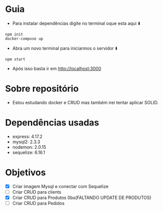 # Guia
* Para instalar dependências digite no terminal oque esta  aqui ⬇️

```
npm init
docker-compose up
```
* Abra um novo terminal para iniciarmos o servidor ⬇️
```npm
npm start
```
* Após isso basta ir em [http://localhost:3000](http://localhost:3000)

# Sobre repositório

* Estou estudando docker e  CRUD mas também irei tentar aplicar SOLID.
# Dependências usadas
* express: 4.17.2
* mysql2: 2.3.3
* nodemon: 2.0.15
* sequelize: 6.16.1

# Objetivos

- [x] Criar imagem Mysql e conectar com Sequelize
- [ ] Criar CRUD para clients
- [x] Criar CRUD para Produtos 0bs(FALTANDO UPDATE DE PRODUTOS)
- [ ] Criar CRUD para Pedidos